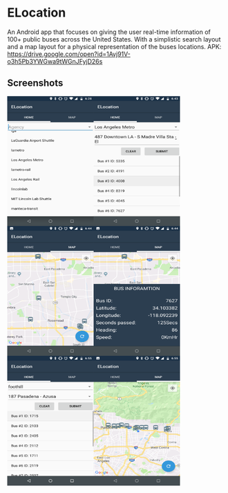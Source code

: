 # ELocation
An Android app that focuses on giving the user real-time information of 100+ public buses across the United States. With a simplistic search layout and a map layout for a physical representation of the buses locations. APK: https://drive.google.com/open?id=1Avj91V-o3h5Pb3YWGwa9tWGnJFyjD26s

## Screenshots


<a href="url"><img src="Pictures/example_1.png" align="left" height="300" width="200" ></a>

<a href="url"><img src="Pictures/example_2.png" align="left" height="300" width="200" ></a>


<a href="url"><img src="Pictures/example_3.png" align="left" height="300" width="200" ></a>



<a href="url"><img src="Pictures/example_4.png" align="left" height="300" width="200" ></a>


<a href="url"><img src="Pictures/example_5.png" align="left" height="300" width="200" ></a>
<a href="url"><img src="Pictures/example_6.png" align="left" height="300" width="200" ></a>
